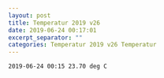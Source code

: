 ```yaml
---
layout: post
title: Temperatur 2019 v26
date: 2019-06-24 00:17:01
excerpt_separator: ""
categories: Temperatur 2019 v26 Temperatur
---
```

```
2019-06-24 00:15 23.70 deg C
```
